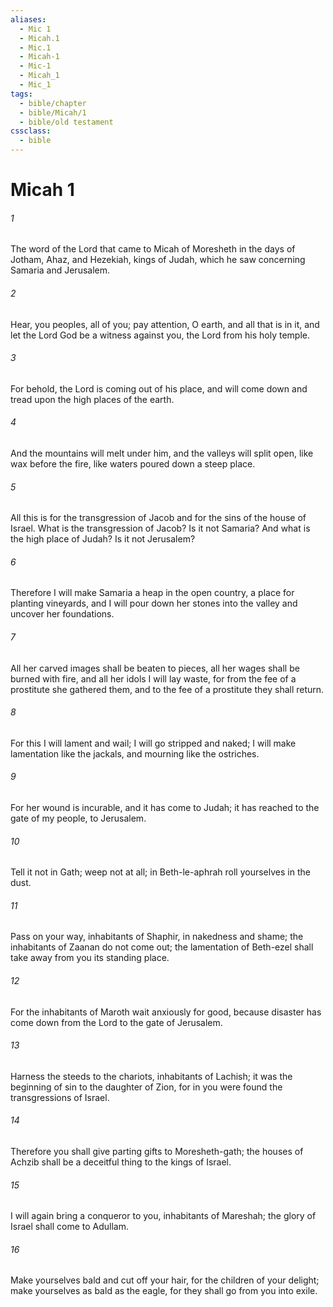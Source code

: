 ```yaml
---
aliases:
  - Mic 1
  - Micah.1
  - Mic.1
  - Micah-1
  - Mic-1
  - Micah_1
  - Mic_1
tags:
  - bible/chapter
  - bible/Micah/1
  - bible/old testament
cssclass:
  - bible
---
```


# Micah 1

###### 1
The word of the Lord that came to Micah of Moresheth in the days of Jotham, Ahaz, and Hezekiah, kings of Judah, which he saw concerning Samaria and Jerusalem.
###### 2
Hear, you peoples, all of you; pay attention, O earth, and all that is in it, and let the Lord God be a witness against you, the Lord from his holy temple.
###### 3
For behold, the Lord is coming out of his place, and will come down and tread upon the high places of the earth.
###### 4
And the mountains will melt under him, and the valleys will split open, like wax before the fire, like waters poured down a steep place.
###### 5
All this is for the transgression of Jacob and for the sins of the house of Israel. What is the transgression of Jacob? Is it not Samaria? And what is the high place of Judah? Is it not Jerusalem?
###### 6
Therefore I will make Samaria a heap in the open country, a place for planting vineyards, and I will pour down her stones into the valley and uncover her foundations.
###### 7
All her carved images shall be beaten to pieces, all her wages shall be burned with fire, and all her idols I will lay waste, for from the fee of a prostitute she gathered them, and to the fee of a prostitute they shall return.
###### 8
For this I will lament and wail; I will go stripped and naked; I will make lamentation like the jackals, and mourning like the ostriches.
###### 9
For her wound is incurable, and it has come to Judah; it has reached to the gate of my people, to Jerusalem.
###### 10
Tell it not in Gath; weep not at all; in Beth-le-aphrah roll yourselves in the dust.
###### 11
Pass on your way, inhabitants of Shaphir, in nakedness and shame; the inhabitants of Zaanan do not come out; the lamentation of Beth-ezel shall take away from you its standing place.
###### 12
For the inhabitants of Maroth wait anxiously for good, because disaster has come down from the Lord to the gate of Jerusalem.
###### 13
Harness the steeds to the chariots, inhabitants of Lachish; it was the beginning of sin to the daughter of Zion, for in you were found the transgressions of Israel.
###### 14
Therefore you shall give parting gifts to Moresheth-gath; the houses of Achzib shall be a deceitful thing to the kings of Israel.
###### 15
I will again bring a conqueror to you, inhabitants of Mareshah; the glory of Israel shall come to Adullam.
###### 16
Make yourselves bald and cut off your hair, for the children of your delight; make yourselves as bald as the eagle, for they shall go from you into exile.


